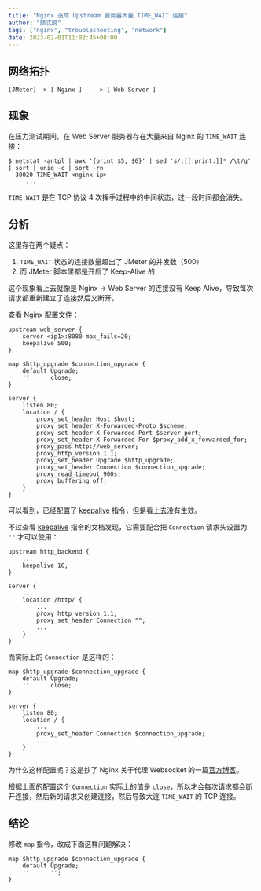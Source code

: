 ```yaml
---
title: "Nginx 造成 Upstream 服务器大量 TIME_WAIT 连接"
author: "颇忒脱"
tags: ["nginx", "troubleshooting", "network"]
date: 2023-02-01T11:02:45+08:00
---
```


<!--more-->

## 网络拓扑

``` 
[JMeter] -> [ Nginx ] ----> [ Web Server ]
```

## 现象

在压力测试期间，在 Web Server 服务器存在大量来自 Nginx 的 `TIME_WAIT` 连接：

```shell
$ netstat -antpl | awk '{print $5, $6}' | sed 's/:[[:print:]]* /\t/g' | sort | uniq -c | sort -rn
  30020 TIME_WAIT <nginx-ip>
     ...
```

`TIME_WAIT` 是在 TCP 协议 4 次挥手过程中的中间状态，过一段时间都会消失。

## 分析

这里存在两个疑点：

1. `TIME_WAIT` 状态的连接数量超出了 JMeter 的并发数（500）
2. 而 JMeter 脚本里都是开启了 Keep-Alive 的

这个现象看上去就像是 Nginx -> Web Server 的连接没有 Keep Alive，导致每次请求都重新建立了连接然后又断开。

查看 Nginx 配置文件：

```
upstream web_server {
    server <ip1>:8080 max_fails=20;
    keepalive 500;
}

map $http_upgrade $connection_upgrade {
    default Upgrade;
    ''      close;
}

server {
    listen 80;
    location / {
        proxy_set_header Host $host;
        proxy_set_header X-Forwarded-Proto $scheme;
        proxy_set_header X-Forwarded-Port $server_port;
        proxy_set_header X-Forwarded-For $proxy_add_x_forwarded_for;
        proxy_pass http://web_server;
        proxy_http_version 1.1;
        proxy_set_header Upgrade $http_upgrade;
        proxy_set_header Connection $connection_upgrade;
        proxy_read_timeout 900s;
        proxy_buffering off;
    }
}
```

可以看到，已经配置了 [keepalive][2] 指令，但是看上去没有生效。

不过查看 [keepalive][2] 指令的文档发现，它需要配合把 `Connection` 请求头设置为 `""` 才可以使用：

```
upstream http_backend {
    ...
    keepalive 16;
}

server {
    ...
    location /http/ {
        ...
        proxy_http_version 1.1;
        proxy_set_header Connection "";
        ...
    }
}
```

而实际上的 `Connection` 是这样的：

```
map $http_upgrade $connection_upgrade {
    default Upgrade;
    ''      close;
}

server {
    listen 80;
    location / {
        ...
        proxy_set_header Connection $connection_upgrade;
        ...
    }
}
```

为什么这样配置呢？这是抄了 Nginx 关于代理 Websocket 的一篇[官方博客][1]。

根据上面的配置这个 `Connection` 实际上的值是 `close`，所以才会每次请求都会断开连接，然后新的请求又创建连接，然后导致大连 `TIME_WAIT` 的 TCP 连接。

## 结论

修改 `map` 指令，改成下面这样问题解决：

```
map $http_upgrade $connection_upgrade {
    default Upgrade;
    ''      '';
}
```

[1]: http://nginx.org/en/docs/http/websocket.html
[2]: https://nginx.org/en/docs/http/ngx_http_upstream_module.html#keepalive